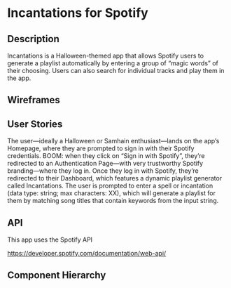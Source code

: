 # Incantations for Spotify

## Description
Incantations is a Halloween-themed app that allows Spotify users to generate a playlist automatically by entering a group of “magic words” of their choosing. Users can also search for individual tracks and play them in the app.

## Wireframes

## User Stories
The user—ideally a Halloween or Samhain enthusiast—lands on the app’s Homepage, where they are prompted to sign in with their Spotify credentials. BOOM: when they click on “Sign in with Spotify”, they’re redirected to an Authentication Page—with very trustworthy Spotify branding—where they log in. Once they log in with Spotify, they’re redirected to their Dashboard, which features a dynamic playlist generator called Incantations. The user is prompted to enter a spell or incantation (data type: string; max characters: XX), which will generate a playlist for them by matching song titles that contain keywords from the input string.

## API 
This app uses the Spotify API

https://developer.spotify.com/documentation/web-api/

## Component Hierarchy